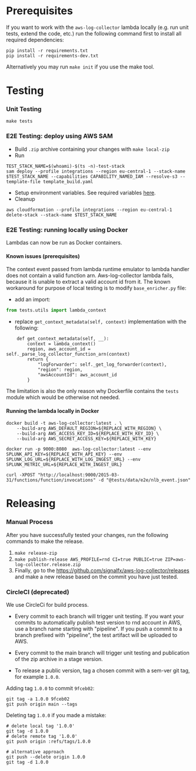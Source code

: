 # Prerequisites

If you want to work with the `aws-log-collector` lambda locally (e.g. run unit tests, extend the code, etc.) run the following command first to install all required dependencies:

```
pip install -r requirements.txt
pip install -r requirements-dev.txt
```

Alternatively you may run `make init` if you use the make tool.

# Testing
### Unit Testing
`make tests`

### E2E Testing: deploy using AWS SAM
* Build `.zip` archive containing your changes with `make local-zip`
* Run 
```
TEST_STACK_NAME=$(whoami)-$(ts -n)-test-stack    
sam deploy --profile integrations --region eu-central-1 --stack-name $TEST_STACK_NAME --capabilities CAPABILITY_NAMED_IAM --resolve-s3 --template-file template_build.yaml
```
* Setup environment variables. See required variables [here](./README.md#4-set-environment-variables).
* Cleanup 
```
aws cloudformation --profile integrations --region eu-central-1 delete-stack --stack-name $TEST_STACK_NAME
```

### E2E Testing: running locally using Docker
Lambdas can now be run as Docker containers.

#### Known issues (prerequisites)
The context event passed from lambda runtime emulator to lambda handler does not contain a valid function arn. Aws-log-collector lambda fails, because it is unable to extract a valid account id from it.
The known workaround for purpose of local testing is to modify `base_enricher.py` file:
* add an import:
```python
from tests.utils import lambda_context
```
* replace `get_context_metadata(self, context)` implementation with the following:
```
    def get_context_metadata(self, __):
        context = lambda_context()
        region, aws_account_id = self._parse_log_collector_function_arn(context)
        return {
            "logForwarder": self._get_log_forwarder(context),
            "region": region,
            "awsAccountId": aws_account_id
        }
```
The limitation is also the only reason why Dockerfile contains the `tests` module which would be otherwise not needed.

#### Running the lambda locally in Docker

```shell script
docker build -t aws-log-collector:latest . \
    --build-arg AWS_DEFAULT_REGION=${REPLACE_WITH_REGION} \
    --build-arg AWS_ACCESS_KEY_ID=${REPLACE_WITH_KEY_ID} \
    --build-arg AWS_SECRET_ACCESS_KEY=${REPLACE_WITH_KEY}

docker run -p 9000:8080  aws-log-collector:latest --env SPLUNK_API_KEY=${REPLACE_WITH_API_KEY} --env SPLUNK_LOG_URL=${REPLACE_WITH_LOG_INGEST_URL} --env SPLUNK_METRIC_URL=${REPLACE_WITH_INGEST_URL}
                                                                  
curl -XPOST "http://localhost:9000/2015-03-31/functions/function/invocations" -d "@tests/data/e2e/nlb_event.json"
```

# Releasing 

### Manual Process

After you have successfully tested your changes, run the following commands to make the release.

1. `make release-zip`
2. `make publish-release AWS_PROFILE=rnd CI=true PUBLIC=true ZIP=aws-log-collector.release.zip`
3. Finally, go to the https://github.com/signalfx/aws-log-collector/releases and make a new release based on the commit you have just tested.

### CircleCI (deprecated)
We use CircleCi for build process.
* Every commit to each branch will trigger unit testing. If you want your commits to automatically publish test version to rnd account in AWS, use a branch name starting with "pipeline". If you push a commit to a branch prefixed with "pipeline", the test artifact will be uploaded to AWS.

* Every commit to the main branch will trigger unit testing and publication of the zip archive in a stage version.

* To release a public version, tag a chosen commit with a sem-ver git tag, for example `1.0.0`.

Adding tag `1.0.0` to commit `9fceb02`:
```
git tag -a 1.0.0 9fceb02
git push origin main --tags
```

Deleting tag `1.0.0` if you made a mistake:
 
```
# delete local tag '1.0.0'
git tag -d 1.0.0
# delete remote tag '1.0.0'
git push origin :refs/tags/1.0.0

# alternative approach
git push --delete origin 1.0.0
git tag -d 1.0.0
